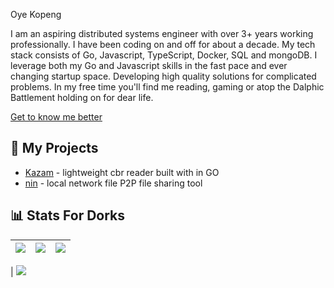 Oye Kopeng

I am an aspiring distributed systems engineer with over 3+ years working professionally. I have been coding on and off for about a decade. My tech stack consists of Go, Javascript, TypeScript, Docker, SQL and mongoDB. I leverage both my Go and Javascript skills in the fast pace and ever changing startup space. Developing high quality solutions for complicated problems. In my free time you'll find me reading, gaming or atop the Dalphic Battlement holding on for dear life.

[Get to know me better](https://drive.google.com/file/d/1nCp9iDwKLdTvShmrTw6nCQLTViFK5hum/view?usp=sharing)

## 🔨 My Projects

- [Kazam](https://github.com/knightfall22/ka-zam-reader) - lightweight cbr reader built with in GO
- [nin](https://github.com/knightfall22/nin) - local network file P2P file sharing tool

## 📊 Stats For Dorks

| ![](https://github-readme-stats.vercel.app/api?username=knightfall22&theme=dark&hide_border=false&include_all_commits=true&count_private=true) | ![](https://github-readme-streak-stats.herokuapp.com/?user=knightfall22&theme=dark&hide_border=false) | ![](https://github-readme-stats.vercel.app/api/top-langs/?username=knightfall22&theme=dark&hide_border=false&include_all_commits=true&count_private=true&layout=compact) |
| ---------------------------------------------------------------------------------------------------------------------------------------------- | ----------------------------------------------------------------------------------------------------- | ------------------------------------------------------------------------------------------------------------------------------------------------------------------------ |

| ![](https://github-profile-summary-cards.vercel.app/api/cards/profile-details?username=knightfall22&theme=github_dark)
